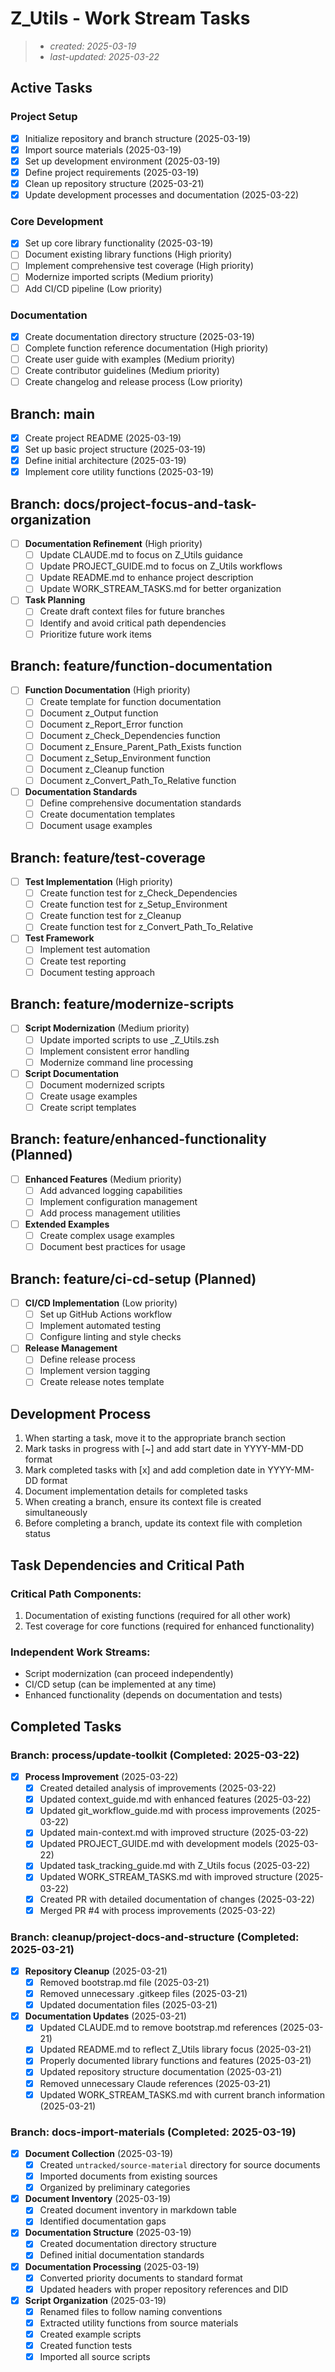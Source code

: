 # Z_Utils - Work Stream Tasks

> - _created: 2025-03-19_
> - _last-updated: 2025-03-22_

## Active Tasks

### Project Setup
- [x] Initialize repository and branch structure (2025-03-19)
- [x] Import source materials (2025-03-19)
- [x] Set up development environment (2025-03-19)
- [x] Define project requirements (2025-03-19)
- [x] Clean up repository structure (2025-03-21)
- [x] Update development processes and documentation (2025-03-22)

### Core Development
- [x] Set up core library functionality (2025-03-19)
- [ ] Document existing library functions (High priority)
- [ ] Implement comprehensive test coverage (High priority)
- [ ] Modernize imported scripts (Medium priority)
- [ ] Add CI/CD pipeline (Low priority)

### Documentation
- [x] Create documentation directory structure (2025-03-19)
- [ ] Complete function reference documentation (High priority)
- [ ] Create user guide with examples (Medium priority)
- [ ] Create contributor guidelines (Medium priority)
- [ ] Create changelog and release process (Low priority)

## Branch: main

- [x] Create project README (2025-03-19)
- [x] Set up basic project structure (2025-03-19)
- [x] Define initial architecture (2025-03-19)
- [x] Implement core utility functions (2025-03-19)

## Branch: docs/project-focus-and-task-organization

- [ ] **Documentation Refinement** (High priority)
  - [ ] Update CLAUDE.md to focus on Z_Utils guidance
  - [ ] Update PROJECT_GUIDE.md to focus on Z_Utils workflows
  - [ ] Update README.md to enhance project description
  - [ ] Update WORK_STREAM_TASKS.md for better organization
- [ ] **Task Planning**
  - [ ] Create draft context files for future branches
  - [ ] Identify and avoid critical path dependencies
  - [ ] Prioritize future work items

## Branch: feature/function-documentation

- [ ] **Function Documentation** (High priority)
  - [ ] Create template for function documentation
  - [ ] Document z_Output function
  - [ ] Document z_Report_Error function
  - [ ] Document z_Check_Dependencies function
  - [ ] Document z_Ensure_Parent_Path_Exists function
  - [ ] Document z_Setup_Environment function
  - [ ] Document z_Cleanup function
  - [ ] Document z_Convert_Path_To_Relative function
- [ ] **Documentation Standards**
  - [ ] Define comprehensive documentation standards
  - [ ] Create documentation templates
  - [ ] Document usage examples

## Branch: feature/test-coverage

- [ ] **Test Implementation** (High priority)
  - [ ] Create function test for z_Check_Dependencies
  - [ ] Create function test for z_Setup_Environment
  - [ ] Create function test for z_Cleanup
  - [ ] Create function test for z_Convert_Path_To_Relative
- [ ] **Test Framework**
  - [ ] Implement test automation
  - [ ] Create test reporting
  - [ ] Document testing approach

## Branch: feature/modernize-scripts

- [ ] **Script Modernization** (Medium priority)
  - [ ] Update imported scripts to use _Z_Utils.zsh
  - [ ] Implement consistent error handling
  - [ ] Modernize command line processing
- [ ] **Script Documentation**
  - [ ] Document modernized scripts
  - [ ] Create usage examples
  - [ ] Create script templates

## Branch: feature/enhanced-functionality (Planned)

- [ ] **Enhanced Features** (Medium priority)
  - [ ] Add advanced logging capabilities
  - [ ] Implement configuration management
  - [ ] Add process management utilities
- [ ] **Extended Examples**
  - [ ] Create complex usage examples
  - [ ] Document best practices for usage

## Branch: feature/ci-cd-setup (Planned)

- [ ] **CI/CD Implementation** (Low priority)
  - [ ] Set up GitHub Actions workflow
  - [ ] Implement automated testing
  - [ ] Configure linting and style checks
- [ ] **Release Management**
  - [ ] Define release process
  - [ ] Implement version tagging
  - [ ] Create release notes template

## Development Process

1. When starting a task, move it to the appropriate branch section
2. Mark tasks in progress with [~] and add start date in YYYY-MM-DD format
3. Mark completed tasks with [x] and add completion date in YYYY-MM-DD format
4. Document implementation details for completed tasks
5. When creating a branch, ensure its context file is created simultaneously
6. Before completing a branch, update its context file with completion status

## Task Dependencies and Critical Path

### Critical Path Components:
1. Documentation of existing functions (required for all other work)
2. Test coverage for core functions (required for enhanced functionality)

### Independent Work Streams:
- Script modernization (can proceed independently)
- CI/CD setup (can be implemented at any time)
- Enhanced functionality (depends on documentation and tests)

## Completed Tasks

### Branch: process/update-toolkit (Completed: 2025-03-22)

- [x] **Process Improvement** (2025-03-22)
  - [x] Created detailed analysis of improvements (2025-03-22)
  - [x] Updated context_guide.md with enhanced features (2025-03-22)
  - [x] Updated git_workflow_guide.md with process improvements (2025-03-22)
  - [x] Updated main-context.md with improved structure (2025-03-22)
  - [x] Updated PROJECT_GUIDE.md with development models (2025-03-22) 
  - [x] Updated task_tracking_guide.md with Z_Utils focus (2025-03-22)
  - [x] Updated WORK_STREAM_TASKS.md with improved structure (2025-03-22)
  - [x] Created PR with detailed documentation of changes (2025-03-22)
  - [x] Merged PR #4 with process improvements (2025-03-22)

### Branch: cleanup/project-docs-and-structure (Completed: 2025-03-21)

- [x] **Repository Cleanup** (2025-03-21)
  - [x] Removed bootstrap.md file (2025-03-21)
  - [x] Removed unnecessary .gitkeep files (2025-03-21)
  - [x] Updated documentation files (2025-03-21)
- [x] **Documentation Updates** (2025-03-21)
  - [x] Updated CLAUDE.md to remove bootstrap.md references (2025-03-21)
  - [x] Updated README.md to reflect Z_Utils library focus (2025-03-21)
  - [x] Properly documented library functions and features (2025-03-21)
  - [x] Updated repository structure documentation (2025-03-21)
  - [x] Removed unnecessary Claude references (2025-03-21)
  - [x] Updated WORK_STREAM_TASKS.md with current branch information (2025-03-21)

### Branch: docs-import-materials (Completed: 2025-03-19)

- [x] **Document Collection** (2025-03-19)
  - [x] Created `untracked/source-material` directory for source documents
  - [x] Imported documents from existing sources
  - [x] Organized by preliminary categories
- [x] **Document Inventory** (2025-03-19)
  - [x] Created document inventory in markdown table
  - [x] Identified documentation gaps
- [x] **Documentation Structure** (2025-03-19)
  - [x] Created documentation directory structure
  - [x] Defined initial documentation standards
- [x] **Documentation Processing** (2025-03-19)
  - [x] Converted priority documents to standard format
  - [x] Updated headers with proper repository references and DID
- [x] **Script Organization** (2025-03-19)
  - [x] Renamed files to follow naming conventions
  - [x] Extracted utility functions from source materials
  - [x] Created example scripts
  - [x] Created function tests
  - [x] Imported all source scripts